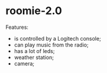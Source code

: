 # roomie-2.0
Features: 
- is controlled by a Logitech console;
- can play music from the radio;
- has a lot of leds;
- weather station;
- camera;
